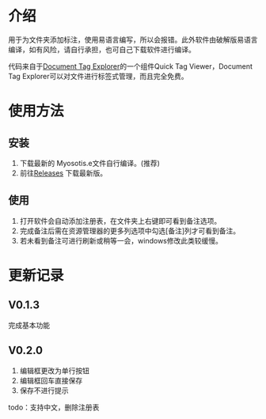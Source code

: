 # 介绍

用于为文件夹添加标注，使用易语言编写，所以会报错。此外软件由破解版易语言编译，如有风险，请自行承担，也可自己下载软件进行编译。

代码来自于[Document Tag Explorer](http://dangerace.ysepan.com/)的一个组件Quick Tag Viewer，Document Tag Explorer可以对文件进行标签式管理，而且完全免费。

# 使用方法
## 安装
1. 下载最新的 Myosotis.e文件自行编译。(推荐)
2. 前往[Releases](https://github.com/windwhim/myosotis-windows-remark/releases) 下载最新版。
## 使用
1. 打开软件会自动添加注册表，在文件夹上右键即可看到备注选项。
2. 完成备注后需在资源管理器的更多列选项中勾选[备注]列才可看到备注。
3. 若未看到备注可进行刷新或稍等一会，windows修改此类较缓慢。

# 更新记录

## V0.1.3

完成基本功能

## V0.2.0

1. 编辑框更改为单行按钮
2. 编辑框回车直接保存
3. 保存不进行提示

todo：支持中文，删除注册表

